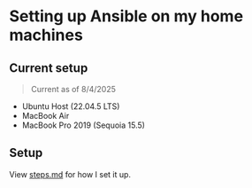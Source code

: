 # Setting up Ansible on my home machines

## Current setup
> Current as of 8/4/2025
* Ubuntu Host (22.04.5 LTS)
* MacBook Air
* MacBook Pro 2019 (Sequoia 15.5)

## Setup
View [steps.md](steps.md) for how I set it up.